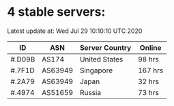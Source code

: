 # 4 stable servers:

Latest update at: Wed Jul 29 10:10:10 UTC 2020

| ID | ASN | Server Country | Online |
| -- | --- | -------------- | ------ |
| #.D09B | AS174 | United States | 98 hrs |
| #.7F1D | AS63949 | Singapore | 167 hrs |
| #.2A79 | AS63949 | Japan | 32 hrs |
| #.4974 | AS51659 | Russia | 73 hrs |

